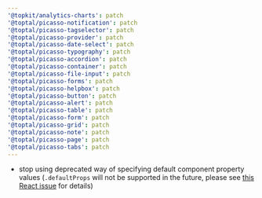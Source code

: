 ```yaml
---
'@topkit/analytics-charts': patch
'@toptal/picasso-notification': patch
'@toptal/picasso-tagselector': patch
'@toptal/picasso-provider': patch
'@toptal/picasso-date-select': patch
'@toptal/picasso-typography': patch
'@toptal/picasso-accordion': patch
'@toptal/picasso-container': patch
'@toptal/picasso-file-input': patch
'@toptal/picasso-forms': patch
'@toptal/picasso-helpbox': patch
'@toptal/picasso-button': patch
'@toptal/picasso-alert': patch
'@toptal/picasso-table': patch
'@toptal/picasso-form': patch
'@toptal/picasso-grid': patch
'@toptal/picasso-note': patch
'@toptal/picasso-page': patch
'@toptal/picasso-tabs': patch
---
```


- stop using deprecated way of specifying default component property values (`.defaultProps` will not be supported in the future, please see [this React issue](https://github.com/facebook/react/issues/29233) for details)
